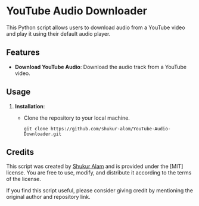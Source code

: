# YouTube Audio Downloader

This Python script allows users to download audio from a YouTube video and play it using their default audio player.

## Features

- **Download YouTube Audio**: Download the audio track from a YouTube video.


## Usage

1. **Installation**:

   - Clone the repository to your local machine.

     ```shell
     git clone https://github.com/shukur-alom/YouTube-Audio-Downloader.git
     ```

## Credits

This script was created by [Shukur Alam](https://github.com/shukur-alom) and is provided under the [MIT] license. You are free to use, modify, and distribute it according to the terms of the license.

If you find this script useful, please consider giving credit by mentioning the original author and repository link.
